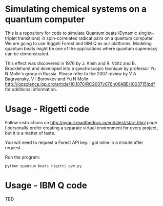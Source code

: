 # Simulating chemical systems on a quantum computer

This is a repository for code to simulate Quantum beats (Dynamic singlet–triplet transitions) in spin-correlated radical pairs
on a quantum computer. We are going to use Riggeti Forest and IBM Q as our platforms.
Modeling quantum beats might be one of the applications where quantum supremacy can be demonstrated.

This effect was discovered in 1976 by J. Klein and R. Voltz and B. Brocklehurst and developed into a spectroscopic tecnique by professor Yu N Molin's group in Russia.
Please refer to the 2007 review by V A Bagryansky, V I Borovkov and Yu N Molin http://iopscience.iop.org/article/10.1070/RC2007v076n06ABEH003715/pdf for additional information.

# Usage - Rigetti code

Follow instructions on http://pyquil.readthedocs.io/en/latest/start.html page. I personally prefer creating a separate virtual environment for every project, but it is a matter of taste. 

You will need to request a Forest API key. I got mine in a minute after request. 

Run the program:
```
python quantum_beats_rigetti_qvm.py
```

# Usage - IBM Q code

TBD
